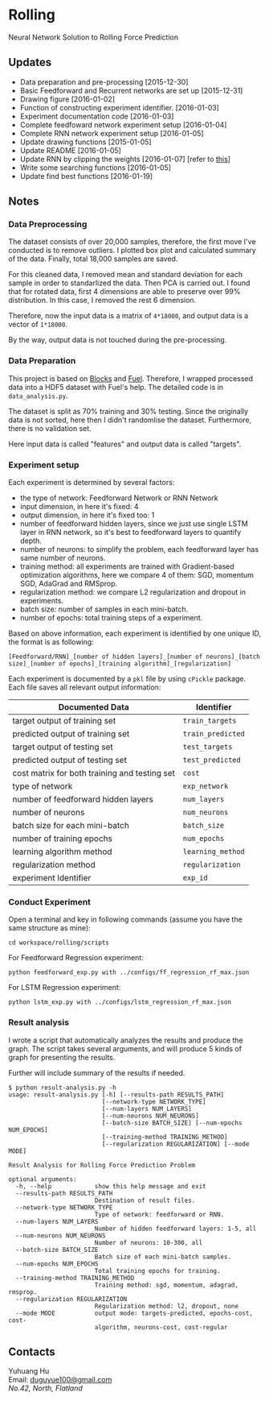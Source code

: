 # Rolling

Neural Network Solution to Rolling Force Prediction

## Updates

+ Data preparation and pre-processing [2015-12-30]
+ Basic Feedforward and Recurrent networks are set up [2015-12-31]
+ Drawing figure [2016-01-02]
+ Function of constructing experiment identifier. [2016-01-03]
+ Experiment documentation code [2016-01-03]
+ Complete feedfoward network experiment setup [2016-01-04]
+ Complete RNN network experiment setup [2016-01-05]
+ Update drawing functions [2015-01-05]
+ Update README [2016-01-05]
+ Update RNN by clipping the weights [2016-01-07] [refer to [this](https://github.com/mila-udem/blocks-examples/blob/master/reverse_words/__init__.py#L199-L201)]
+ Write some searching functions [2016-01-05]
+ Update find best functions [2016-01-19]

## Notes

### Data Preprocessing

The dataset consists of over 20,000 samples, therefore, the first move I've conducted is to remove outliers.
I plotted box plot and calculated summary of the data. Finally, total 18,000 samples are saved.

For this cleaned data, I removed mean and standard deviation for each sample in order to standarlized the data.
Then PCA is carried out. I found that for rotated data, first 4 dimensions are able to preserve over 99% distribution.
In this case, I removed the rest 6 dimension.

Therefore, now the input data is a matrix of `4*18000`, and output data is a vector of `1*18000`.

By the way, output data is not touched during the pre-processing. 

### Data Preparation

This project is based on [Blocks](https://github.com/mila-udem/blocks) and [Fuel](https://github.com/mila-udem/fuel).
Therefore, I wrapped processed data into a HDF5 dataset with Fuel's help. The detailed code is in `data_analysis.py`.

The dataset is split as 70% training and 30% testing. Since the originally data is not sorted,
here then I didn't randomlise the dataset. Furthermore, there is no validation set.

Here input data is called "features" and output data is called "targets".

### Experiment setup

Each experiment is determined by several factors:

+ the type of network: Feedforward Network or RNN Network
+ input dimension, in here it's fixed: 4
+ output dimension, in here it's fixed too: 1
+ number of feedforward hidden layers, since we just use single LSTM layer in RNN network, so it's best to feedforward layers to quantify depth.
+ number of neurons: to simplify the problem, each feedforward layer has same number of neurons.
+ training method: all experiments are trained with Gradient-based optimization algorithms, here we compare 4 of them: SGD, momentum SGD, AdaGrad and RMSprop.
+ regularization method: we compare L2 regularization and dropout in experiments.
+ batch size: number of samples in each mini-batch.
+ number of epochs: total training steps of a experiment.

Based on above information, each experiment is identified by one unique ID, the format is as following:

```
[Feedforward/RNN]_[number of hidden layers]_[number of neurons]_[batch size]_[number of epochs]_[training algorithm]_[regularization] 
```

Each experiment is documented by a `pkl` file by using `cPickle` package. Each file saves all relevant output information:

|Documented Data                              |Identifier       |
|---------------------------------------------|-----------------|
|target output of training set                |`train_targets`  |
|predicted output of training set             |`train_predicted`|
|target output of testing set                 |`test_targets`   |
|predicted output of testing set              |`test_predicted` |
|cost matrix for both training and testing set|`cost`           |
|type of network                              |`exp_network`    |
|number of feedforward hidden layers          |`num_layers`     |
|number of neurons                            |`num_neurons`    |
|batch size for each mini-batch               |`batch_size`     |
|number of training epochs                    |`num_epochs`     |
|learning algorithm method                    |`learning_method`|
|regularization method                        |`regularization` |
|experiment Identifier                        |`exp_id`         |

### Conduct Experiment

Open a terminal and key in following commands (assume you have the same structure as mine):

```
cd workspace/rolling/scripts
```

For Feedforward Regression experiment:

```
python feedforward_exp.py with ../configs/ff_regression_rf_max.json
```

For LSTM Regression experiment:

```
python lstm_exp.py with ../configs/lstm_regression_rf_max.json
```

### Result analysis

I wrote a script that automatically analyzes the results and produce the graph.
The script takes several arguments, and will produce 5 kinds of graph for presenting the results.

Further will include summary of the results if needed.

```
$ python result-analysis.py -h
usage: result-analysis.py [-h] [--results-path RESULTS_PATH]
                          [--network-type NETWORK_TYPE]
                          [--num-layers NUM_LAYERS]
                          [--num-neurons NUM_NEURONS]
                          [--batch-size BATCH_SIZE] [--num-epochs NUM_EPOCHS]
                          [--training-method TRAINING_METHOD]
                          [--regularization REGULARIZATION] [--mode MODE]

Result Analysis for Rolling Force Prediction Problem

optional arguments:
  -h, --help            show this help message and exit
  --results-path RESULTS_PATH
                        Destination of result files.
  --network-type NETWORK_TYPE
                        Type of network: feedforward or RNN.
  --num-layers NUM_LAYERS
                        Number of hidden feedforward layers: 1-5, all
  --num-neurons NUM_NEURONS
                        Number of neurons: 10-300, all
  --batch-size BATCH_SIZE
                        Batch size of each mini-batch samples.
  --num-epochs NUM_EPOCHS
                        Total training epochs for training.
  --training-method TRAINING_METHOD
                        Training method: sgd, momentum, adagrad, rmsprop.
  --regularization REGULARIZATION
                        Regularization method: l2, dropout, none
  --mode MODE           output mode: targets-predicted, epochs-cost, cost-
                        algorithm, neurons-cost, cost-regular
```

## Contacts

Yuhuang Hu  
Email: duguyue100@gmail.com  
_No.42, North, Flatland_